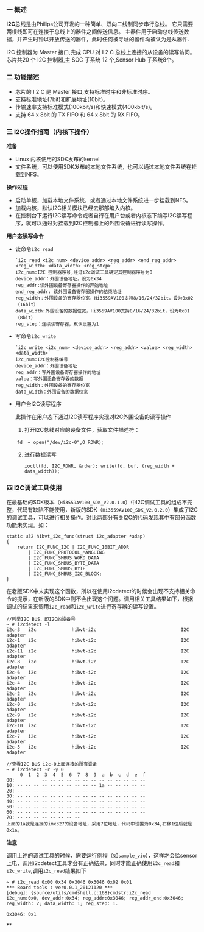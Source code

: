 ### 一 概述

**I2C**总线是由Philips公司开发的一种简单、双向二线制同步串行总线。 它只需要两根线即可在连接于总线上的器件之间传送信息。 主器件用于启动总线传送数据，并产生时钟以开放传送的器件，此时任何被寻址的器件均被认为是从器件．

I2C 控制器为 Master 接口,完成 CPU 对 I 2 C 总线上连接的从设备的读写访问。芯片共20 个 I2C 控制器,主 SOC 子系统
12 个,Sensor Hub 子系统8个。

### 二 功能描述

- 芯片的 I 2 C 是 Master 接口,支持标准时序和非标准时序。
- 支持标准地址(7bit)和扩展地址(10bit)。
- 传输速率支持标准模式(100kbit/s)和快速模式(400kbit/s)。
- 支持 64 x 8bit 的 TX FIFO 和 64 x 8bit 的 RX FIFO。

### 三 I2C操作指南（内核下操作）

**准备**

- Linux 内核使用的SDK发布的kernel
- 文件系统，可以使用SDK发布的本地文件系统，也可以通过本地文件系统在挂载到NFS。

**操作过程**

- 启动单板，加载本地文件系统，或者通过本地文件系统进一步挂载到NFS。
- 加载内核，默认I2C相关模块已经去那部编入内核。
- 在控制台下运行I2C读写命令或者自行在用户台或者内核态下编写I2C读写程序，就可以通过对挂载到I2C控制器上的外围设备进行读写操作。

**用户态读写命令**

- 读命令`i2c_read`

  

  ```shell
  `i2c_read <i2c_num> <device_addr> <reg_addr> <end_reg_addr> <reg_width> <data_width> <reg_step>``
  i2c_num:I2C 控制器序号,经过i2c调试工具确定其控制器序号为0
  device_addr：外围设备地址，设为0x34
  reg_addr:读外围设备寄存器操作的开始地址
  end_reg_addr: 读外围设备寄存器操作的结束地址
  reg_width：外围设备的寄存器位宽，Hi3559AV100支持8/16/24/32bit，设为0x02（16bit）
  data_width:外围设备的数据位宽，Hi3559AV100支持8/16/24/32bit，设为0x01（8bit）
  reg_step：连续读寄存器，默认设置为1
  ```

- 写命令`i2c_write`

  ```shell
  `i2c_write <i2c_num> <device_addr> <reg_addr> <value> <reg_width> <data_width>`
  i2c_num:I2C控制器编号
  device_addr：外围设备地址
  reg_addr：写外围设备寄存器操作的地址
  value：写外围设备寄存器的数据
  reg_width：外围设备的寄存器位宽
  data_width：外围设备的数据位宽
  ```

- 用户台I2C读写程序

  此操作在用户态下通过I2C读写程序实现对I2C外围设备的读写操作

  1. 打开I2C总线对应的设备文件，获取文件描述符：

  ​     `fd  = open("/dev/i2c-0",O_RDWR)`;

  2. 进行数据读写

     `ioctl(fd, I2C_RDWR, &rdwr);
      write(fd, buf, (reg_width + data_width));`

### 四 I2C调试工具使用

在最基础的SDK版本（`Hi3559AV100_SDK_V2.0.1.0`）中I2C调试工具的组成不完整，代码有缺陷不能使用，新版的SDK（`Hi3559AV100_SDK_V2.0.2.0`）集成了I2C的调试工具，可以进行相关操作。对比两部分有关I2C的代码发现其中有部分函数功能未实现。如：

```shell
static u32 hibvt_i2c_func(struct i2c_adapter *adap)
{
	return I2C_FUNC_I2C | I2C_FUNC_10BIT_ADDR
		| I2C_FUNC_PROTOCOL_MANGLING
		| I2C_FUNC_SMBUS_WORD_DATA
		| I2C_FUNC_SMBUS_BYTE_DATA
		| I2C_FUNC_SMBUS_BYTE
		| I2C_FUNC_SMBUS_I2C_BLOCK;
}
```

在老版SDK中未实现这个函数，所以在使用i2cdetect的时候会出现不支持相关命令的提示，在新版的SDK中则不会出现这个问题。调用相关工具结果如下，根据调试的结果来调用`i2c_read`和`i2c_write`进行寄存器的读写设置。

```shell
//列举I2C BUS，即I2C的设备号
~ # i2cdetect -l
i2c-3   i2c             hibvt-i2c                               I2C adapter
i2c-1   i2c             hibvt-i2c                               I2C adapter
i2c-11  i2c             hibvt-i2c                               I2C adapter
i2c-8   i2c             hibvt-i2c                               I2C adapter
i2c-6   i2c             hibvt-i2c                               I2C adapter
i2c-4   i2c             hibvt-i2c                               I2C adapter
i2c-2   i2c             hibvt-i2c                               I2C adapter
i2c-0   i2c             hibvt-i2c                               I2C adapter
i2c-9   i2c             hibvt-i2c                               I2C adapter
i2c-10  i2c             hibvt-i2c                               I2C adapter
i2c-7   i2c             hibvt-i2c                               I2C adapter
i2c-5   i2c             hibvt-i2c                               I2C adapter

//查看I2C BUS i2c-0上面连接的所有设备
~ # i2cdetect -r -y 0
     0  1  2  3  4  5  6  7  8  9  a  b  c  d  e  f
00:          -- -- -- -- -- -- -- -- -- -- -- -- -- 
10: -- -- -- -- -- -- -- -- -- -- 1a -- -- -- -- -- 
20: -- -- -- -- -- -- -- -- -- -- -- -- -- -- -- -- 
30: -- -- -- -- -- -- -- -- -- -- -- -- -- -- -- -- 
40: -- -- -- -- -- -- -- -- -- -- -- -- -- -- -- -- 
50: -- -- -- -- -- -- -- -- -- -- -- -- -- -- -- -- 
60: -- -- -- -- -- -- -- -- -- -- -- -- -- -- -- -- 
70: -- -- -- -- -- -- -- -- 
上面的1a就是连接的imx327的设备地址，采用7位地址，代码中设置为0x34,右移1位后就是0x1a。
```

**注意**

调用上述的调试工具的时候，需要运行例程（如`sample_vio`），这样才会给sensor上电，调用i2cdetect工具才会有正确结果，同时才能正确使用`i2c_read`和`i2c_write`,调用`i2c_read`结果如下

```shell
~ # i2c_read 0x00 0x34 0x3046 0x3046 0x02 0x01
*** Board tools : ver0.0.1_20121120 *** 
[debug]: {source/utils/cmdshell.c:168}cmdstr:i2c_read
i2c_num:0x0, dev_addr:0x34; reg_addr:0x3046; reg_addr_end:0x3046;                       reg_width: 2; data_width: 1; reg_step: 1. 

0x3046: 0x1
```

**

